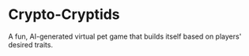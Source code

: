 # Crypto-Cryptids
A fun, AI-generated virtual pet game that builds itself based on players' desired traits.
